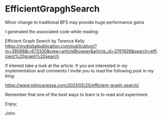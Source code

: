 # EfficientGrapghSearch
Minor change to traditional BFS may provide huge performance gains

I generated the associated code while reading:

Efficient Graph Search
by Terence Kelly
https://mydigitalpublication.com/publication/?m=38068&i=673330&view=articleBrowser&article_id=3761926&search=efficient%20graph%20search

If interest take a look at the article.
If you are interested in my implementation and comments I invite
you to read the following post in my blog:

https://www.johncanessa.com/2021/05/25/efficient-graph-search/

Remember that one of the best ways to learn is to read and experiment.

Enjoy;

John
